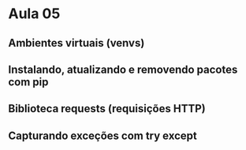 # Aula 05

## Ambientes virtuais (venvs)

## Instalando, atualizando e removendo pacotes com pip

## Biblioteca requests (requisições HTTP)

## Capturando exceções com try except